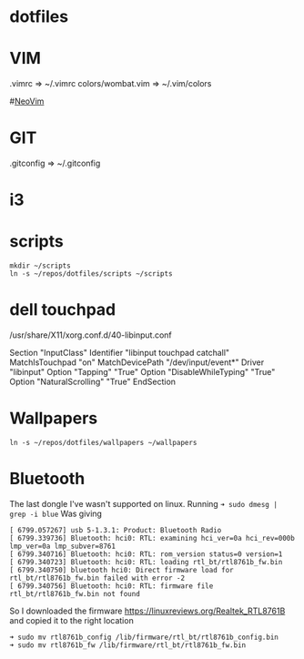 # dotfiles

# VIM
.vimrc => ~/.vimrc
colors/wombat.vim => ~/.vim/colors

#[NeoVim](nvim/README.md)

# GIT
.gitconfig => ~/.gitconfig

# i3

# scripts
```
mkdir ~/scripts
ln -s ~/repos/dotfiles/scripts ~/scripts
```

# dell touchpad

/usr/share/X11/xorg.conf.d/40-libinput.conf

Section "InputClass"
        Identifier "libinput touchpad catchall"
        MatchIsTouchpad "on"
        MatchDevicePath "/dev/input/event*"
        Driver "libinput"
        Option "Tapping" "True"
        Option "DisableWhileTyping" "True"
        Option "NaturalScrolling" "True"
EndSection


# Wallpapers
`ln -s ~/repos/dotfiles/wallpapers ~/wallpapers`

# Bluetooth 
The last dongle I've wasn't supported on linux.
Running `➜ sudo dmesg | grep -i blue`
Was giving 
```
[ 6799.057267] usb 5-1.3.1: Product: Bluetooth Radio
[ 6799.339736] Bluetooth: hci0: RTL: examining hci_ver=0a hci_rev=000b lmp_ver=0a lmp_subver=8761
[ 6799.340716] Bluetooth: hci0: RTL: rom_version status=0 version=1
[ 6799.340723] Bluetooth: hci0: RTL: loading rtl_bt/rtl8761b_fw.bin
[ 6799.340750] bluetooth hci0: Direct firmware load for rtl_bt/rtl8761b_fw.bin failed with error -2
[ 6799.340756] Bluetooth: hci0: RTL: firmware file rtl_bt/rtl8761b_fw.bin not found
```

So I downloaded the firmware https://linuxreviews.org/Realtek_RTL8761B and copied it to the right location

```
➜ sudo mv rtl8761b_config /lib/firmware/rtl_bt/rtl8761b_config.bin
➜ sudo mv rtl8761b_fw /lib/firmware/rtl_bt/rtl8761b_fw.bin
```
